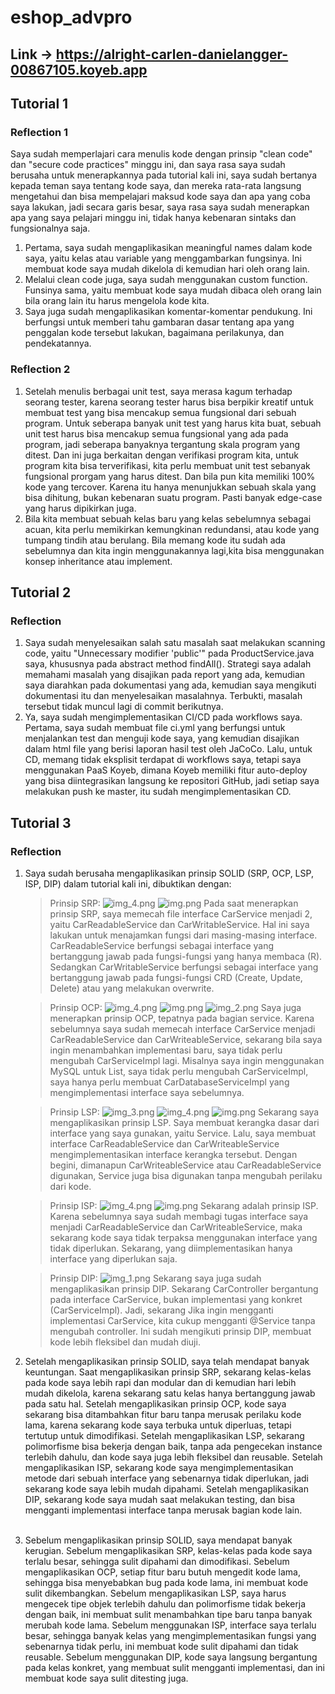 # eshop_advpro

## Link -> https://alright-carlen-danielangger-00867105.koyeb.app

## Tutorial 1
### Reflection 1
Saya sudah memperlajari cara menulis kode dengan prinsip "clean code" dan "secure code practices" minggu ini, dan saya rasa saya sudah berusaha untuk menerapkannya pada tutorial kali ini, saya sudah bertanya kepada teman saya tentang kode saya, dan mereka rata-rata langsung mengetahui dan bisa mempelajari maksud kode saya dan apa yang coba saya lakukan, jadi secara garis besar, saya rasa saya sudah menerapkan apa yang saya pelajari minggu ini, tidak hanya kebenaran sintaks dan fungsionalnya saja.
1. Pertama, saya sudah mengaplikasikan meaningful names dalam kode saya, yaitu kelas atau variable yang menggambarkan fungsinya. Ini membuat kode saya mudah dikelola di kemudian hari oleh orang lain.
2. Melalui clean code juga, saya sudah menggunakan custom function. Funsinya sama, yaitu membuat kode saya mudah dibaca oleh orang lain bila orang lain itu harus mengelola kode kita.
3. Saya juga sudah mengaplikasikan komentar-komentar pendukung. Ini berfungsi untuk memberi tahu gambaran dasar tentang apa yang penggalan kode tersebut lakukan, bagaimana perilakunya, dan pendekatannya.

### Reflection 2
1. Setelah menulis berbagai unit test, saya merasa kagum terhadap seorang tester, karena seorang tester harus bisa berpikir kreatif untuk membuat test yang bisa mencakup semua fungsional dari sebuah program. Untuk seberapa banyak unit test yang harus kita buat, sebuah unit test harus bisa mencakup semua fungsional yang ada pada program, jadi seberapa banyaknya tergantung skala program yang ditest. Dan ini juga berkaitan dengan verifikasi program kita, untuk program kita bisa terverifikasi, kita perlu membuat unit test sebanyak fungsional prorgam yang harus ditest. Dan bila pun kita memiliki 100% kode yang tercover. Karena itu hanya menunjukkan sebuah skala yang bisa dihitung, bukan kebenaran suatu program. Pasti banyak edge-case yang harus dipikirkan juga.
2. Bila kita membuat sebuah kelas baru yang kelas sebelumnya sebagai acuan, kita perlu memikirkan kemungkinan redundansi, atau kode yang tumpang tindih atau berulang. Bila memang kode itu sudah ada sebelumnya dan kita ingin menggunakannya lagi,kita bisa menggunakan konsep inheritance atau implement.

## Tutorial 2
### Reflection
1. Saya sudah menyelesaikan salah satu masalah saat melakukan scanning code, yaitu "Unnecessary modifier 'public'" pada ProductService.java saya, khususnya pada abstract method findAll(). Strategi saya adalah memahami masalah yang disajikan pada report yang ada, kemudian saya diarahkan pada dokumentasi yang ada, kemudian saya mengikuti dokumentasi itu dan menyelesaikan masalahnya. Terbukti, masalah tersebut tidak muncul lagi di commit berikutnya.
2. Ya, saya sudah mengimplementasikan CI/CD pada workflows saya. Pertama, saya sudah membuat file ci.yml yang berfungsi untuk menjalankan test dan menguji kode saya, yang kemudian disajikan dalam html file yang berisi laporan hasil test oleh JaCoCo. Lalu, untuk CD, memang tidak eksplisit terdapat di workflows saya, tetapi saya menggunakan PaaS Koyeb, dimana Koyeb memiliki fitur auto-deploy yang bisa diintegrasikan langsung ke repositori GitHub, jadi setiap saya melakukan push ke master, itu sudah mengimplementasikan CD.

## Tutorial 3
### Reflection
1. Saya sudah berusaha mengaplikasikan prinsip SOLID (SRP, OCP, LSP, ISP, DIP) dalam tutorial kali ini, dibuktikan dengan:
   > Prinsip SRP:
    ![img_4.png](img_4.png)
    ![img.png](img.png)
    Pada saat menerapkan prinsip SRP, saya memecah file interface CarService menjadi 2, yaitu CarReadableService dan CarWritableService. Hal ini saya lakukan untuk menajamkan fungsi dari masing-masing interface. CarReadableService berfungsi sebagai interface yang bertanggung jawab pada fungsi-fungsi yang hanya membaca (R). Sedangkan CarWritableService berfungsi sebagai interface yang bertanggung jawab pada fungsi-fungsi CRD (Create, Update, Delete) atau yang melakukan overwrite.

   > Prinsip OCP:
    ![img_4.png](img_4.png)
    ![img.png](img.png)
    ![img_2.png](img_2.png)
    Saya juga menerapkan prinsip OCP, tepatnya pada bagian service. Karena sebelumnya saya sudah memecah interface CarService menjadi CarReadableService dan CarWriteableService, sekarang bila saya ingin menambahkan implementasi baru, saya tidak perlu mengubah CarServiceImpl lagi. Misalnya saya ingin menggunakan MySQL untuk List<Car>, saya tidak perlu mengubah CarServiceImpl, saya hanya perlu membuat CarDatabaseServiceImpl yang mengimplementasi interface saya sebelumnya.
    
    > Prinsip LSP:
    ![img_3.png](img_3.png)
    ![img_4.png](img_4.png)
    ![img.png](img.png)
    Sekarang saya mengaplikasikan prinsip LSP. Saya membuat kerangka dasar dari interface yang saya gunakan, yaitu Service. Lalu, saya membuat interface CarReadableService dan CarWriteableService mengimplementasikan interface kerangka tersebut. Dengan begini, dimanapun CarWriteableService atau CarReadableService digunakan, Service juga bisa digunakan tanpa mengubah perilaku dari kode.
    
    > Prinsip ISP:
    ![img_4.png](img_4.png)
    ![img.png](img.png)
    Sekarang adalah prinsip ISP. Karena sebelumnya saya sudah membagi tugas interface saya menjadi CarReadableService dan CarWriteableService, maka sekarang kode saya tidak terpaksa menggunakan interface yang tidak diperlukan. Sekarang, yang diimplementasikan hanya interface yang diperlukan saja.
    
    > Prinsip DIP:
    ![img_1.png](img_1.png)
    Sekarang saya juga sudah mengaplikasikan prinsip DIP. Sekarang CarController bergantung pada interface CarService, bukan implementasi yang konkret (CarServiceImpl). Jadi, sekarang Jika ingin mengganti implementasi CarService, kita cukup mengganti @Service tanpa mengubah controller. Ini sudah mengikuti prinsip DIP, membuat kode lebih fleksibel dan mudah diuji.

2. Setelah mengaplikasikan prinsip SOLID, saya telah mendapat banyak keuntungan. Saat mengaplikasikan prinsip SRP, sekarang kelas-kelas pada kode saya lebih rapi dan modular dan di kemudian hari lebih mudah dikelola, karena sekarang satu kelas hanya bertanggung jawab pada satu hal. Setelah mengaplikasikan prinsip OCP, kode saya sekarang bisa ditambahkan fitur baru tanpa merusak perilaku kode lama, karena sekarang kode saya terbuka untuk diperluas, tetapi tertutup untuk dimodifikasi. Setelah mengaplikasikan LSP, sekarang polimorfisme bisa bekerja dengan baik, tanpa ada pengecekan instance terlebih dahulu, dan kode saya juga lebih fleksibel dan reusable. Setelah mengaplikasikan ISP, sekarang kode saya mengimplementasikan metode dari sebuah interface yang sebenarnya tidak diperlukan, jadi sekarang kode saya lebih mudah dipahami. Setelah mengaplikasikan DIP, sekarang kode saya mudah saat melakukan testing, dan bisa mengganti implementasi interface tanpa merusak bagian kode lain.<br><br>
3. Sebelum mengaplikasikan prinsip SOLID, saya mendapat banyak kerugian. Sebelum mengaplikasikan SRP, kelas-kelas pada kode saya terlalu besar, sehingga sulit dipahami dan dimodifikasi. Sebelum mengaplikasikan OCP, setiap fitur baru butuh mengedit kode lama, sehingga bisa menyebabkan bug pada kode lama, ini membuat kode sulit dikembangkan. Sebelum mengaplikasikan LSP, saya harus mengecek tipe objek terlebih dahulu dan polimorfisme tidak bekerja dengan baik, ini membuat sulit menambahkan tipe baru tanpa banyak merubah kode lama. Sebelum menggunakan ISP, interface saya terlalu besar, sehingga banyak kelas yang mengimplementasikan fungsi yang sebenarnya tidak perlu, ini membuat kode sulit dipahami dan tidak reusable. Sebelum menggunakan DIP, kode saya langsung bergantung pada kelas konkret, yang membuat sulit mengganti implementasi, dan ini membuat kode saya sulit ditesting juga.